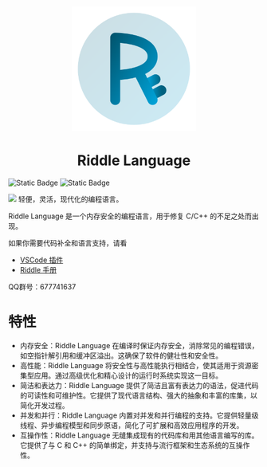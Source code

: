 <div align="center">
  <img src="./resources/logo.svg" alt="Logo" width="250" height="250">
  <h1>Riddle Language</h1>
</div>

![Static Badge](https://img.shields.io/badge/C%2B%2B-20-green?logo=C%2B%2B)
![Static Badge](https://img.shields.io/badge/LLVM-18.1.8-purple?logo=LLVm)

![](https://starchart.cc/wangziwenhk/Riddle-Language.svg)
轻便，灵活，现代化的编程语言。

Riddle Language 是一个内存安全的编程语言，用于修复 C/C++ 的不足之处而出现。

如果你需要代码补全和语言支持，请看

- [VSCode 插件](https://github.com/wangziwenhk/riddle-lang-vscode)
- [Riddle 手册](https://wangziwenhk.github.io/riddle-docs/)

QQ群号：677741637

# 特性

- 内存安全：Riddle Language 在编译时保证内存安全，消除常见的编程错误，如空指针解引用和缓冲区溢出。这确保了软件的健壮性和安全性。
- 高性能：Riddle Language 将安全性与高性能执行相结合，使其适用于资源密集型应用。通过高级优化和精心设计的运行时系统实现这一目标。
- 简洁和表达力：Riddle Language 提供了简洁且富有表达力的语法，促进代码的可读性和可维护性。它提供了现代语言结构、强大的抽象和丰富的库集，以简化开发过程。
- 并发和并行：Riddle Language 内置对并发和并行编程的支持。它提供轻量级线程、异步编程模型和同步原语，简化了可扩展和高效应用程序的开发。
- 互操作性：Riddle Language 无缝集成现有的代码库和用其他语言编写的库。它提供了与 C 和 C++ 的简单绑定，并支持与流行框架和生态系统的互操作性。